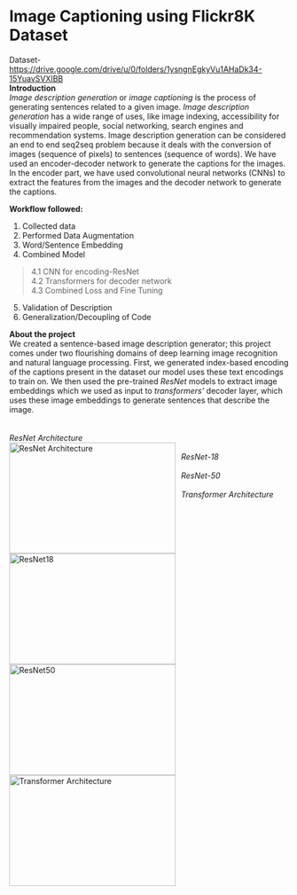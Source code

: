 # Image Captioning using Flickr8K Dataset
Dataset-https://drive.google.com/drive/u/0/folders/1ysngnEgkyVu1AHaDk34-15YuavSVXIBB <br>
**Introduction** <br>
*Image description generation* or *image captioning* is the process of generating sentences related to a given image. *Image description generation* has a wide range of uses, like image indexing, accessibility for visually impaired people, social networking, search engines and recommendation systems. Image description generation can be considered an end to end seq2seq problem because it deals with the conversion of images (sequence of pixels) to sentences (sequence of words). We have used an encoder-decoder network to generate the captions for the images. In the encoder part, we have used convolutional neural networks (CNNs) to extract the features from the images and the decoder network to generate the captions.<br>

**Workflow followed:**
1. Collected data
2. Performed Data Augmentation
3. Word/Sentence Embedding
4. Combined Model
> 4.1 CNN for encoding-ResNet <br>
> 4.2 Transformers for decoder network <br>
> 4.3 Combined Loss and Fine Tuning <br>
5. Validation of Description
6. Generalization/Decoupling of Code


**About the project** <br>
We created a sentence-based image description generator; this project comes under two flourishing domains of deep learning image recognition and natural language processing. First, we generated index-based encoding of the captions present in the dataset our model uses these text encodings to train on. We then used the pre-trained *ResNet* models to extract image embeddings which we used as input to *transformers’* decoder layer, which uses these image embeddings to generate sentences that describe the image. <br>
<br>
<br>
*ResNet Architecture*
<br>
<img src="https://d2l.ai/_images/resnet-block.svg"
     alt="ResNet Architecture "
     width="300" height="200"
     style="float: left; margin-right: 10px;" />
     <br>
*ResNet-18* 
<br>
<img src="https://www.researchgate.net/profile/Paolo-Napoletano/publication/322476121/figure/tbl1/AS:668726449946625@1536448218498/ResNet-18-Architecture.png"
     alt="ResNet18"
     width="300" height="200"
     style="float: left; margin-right: 10px;" />
     <br>
*ResNet-50* 
<br>
<img src="https://iq.opengenus.org/content/images/2020/03/Screenshot-from-2020-03-20-15-49-54.png"
     alt="ResNet50"
     width="300" height="200"
     style="float: left; margin-right: 10px;" />
     <br>
*Transformer Architecture*
<br>
<img src="https://miro.medium.com/max/1200/1*DSRCXsde9_8dvbxq5ktUnw.png"
     alt="Transformer Architecture "
     width="300" height="200"
     style="float: left; margin-right: 10px;" />
     <br>
<br>


